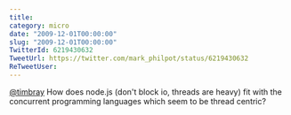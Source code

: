 ```yaml
---
title: 
category: micro
date: "2009-12-01T00:00:00"
slug: "2009-12-01T00:00:00"
TwitterId: 6219430632
TweetUrl: https://twitter.com/mark_philpot/status/6219430632
ReTweetUser: 
---
```


[@timbray](https://twitter.com/timbray) How does node.js (don't block io, threads are heavy) fit with the concurrent programming languages which seem to be thread centric?